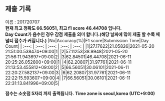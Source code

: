 


  
## 제출 기록  
이름 : 201720707  
**현재 최고 정확도 66.56051, 최고 f1 score 46.44708 입니다.**  
**Day Count가 음수인 경우 감점 제출을 의미 합니다.(해당 날짜에 많이 제출 할 수록 페널티 점수가 커집니다.)**
|No|Accuracy(%)|F1 score|Submission Time|Day Count|
| :---: | :---: | :---: | :---: | :---: |
|1|27.17622|21.05826|2021-05-20 21:51:00.538474+09:00|1|
|2|57.11253|38.9948|2021-05-20 21:56:11.943697+09:00|2|
|3|62.84501|46.44708|2021-06-11 20:25:26.052800+09:00|1|
|4|62.20807|31.97761|2021-06-11 21:13:53.455812+09:00|2|
|5|66.56051|30.06101|2021-06-11 22:20:27.582137+09:00|3|
|6|62.20807|31.97761|2021-06-11 22:22:15.593607+09:00|4|
|7|66.56051|30.06101|2021-06-11 22:31:13.841996+09:00|5|


**점수는 소숫점 5자리 까지 출력됩니다.**
**Time zone is seoul,korea (UTC+9:00)**
